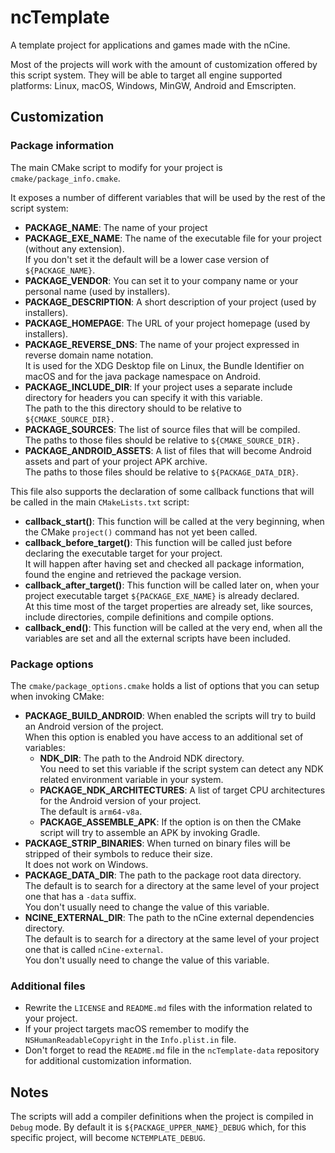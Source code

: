 # ncTemplate
A template project for applications and games made with the nCine.

Most of the projects will work with the amount of customization offered by this script system.
They will be able to target all engine supported platforms: Linux, macOS, Windows, MinGW, Android and Emscripten.

## Customization

### Package information

The main CMake script to modify for your project is `cmake/package_info.cmake`.

It exposes a number of different variables that will be used by the rest of the script system:

- **PACKAGE_NAME**: The name of your project
- **PACKAGE_EXE_NAME**: The name of the executable file for your project (without any extension).  
  If you don't set it the default will be a lower case version of `${PACKAGE_NAME}`.
- **PACKAGE_VENDOR**: You can set it to your company name or your personal name (used by installers).
- **PACKAGE_DESCRIPTION**: A short description of your project (used by installers).
- **PACKAGE_HOMEPAGE**: The URL of your project homepage (used by installers).
- **PACKAGE_REVERSE_DNS**: The name of your project expressed in reverse domain name notation.  
  It is used for the XDG Desktop file on Linux, the Bundle Identifier on macOS and for the java package namespace on Android.
- **PACKAGE_INCLUDE_DIR**: If your project uses a separate include directory for headers you can specify it with this variable.  
  The path to the this directory should to be relative to `${CMAKE_SOURCE_DIR}.`
- **PACKAGE_SOURCES**: The list of source files that will be compiled.  
  The paths to those files should be relative to `${CMAKE_SOURCE_DIR}.`
- **PACKAGE_ANDROID_ASSETS**: A list of files that will become Android assets and part of your project APK archive.  
  The paths to those files should be relative to `${PACKAGE_DATA_DIR}`.

This file also supports the declaration of some callback functions that will be called in the main `CMakeLists.txt` script:
- **callback_start()**: This function will be called at the very beginning, when the CMake `project()` command has not yet been called.
- **callback_before_target()**: This function will be called just before declaring the executable target for your project.  
  It will happen after having set and checked all package information, found the engine and retrieved the package version.
- **callback_after_target()**: This function will be called later on, when your project executable target `${PACKAGE_EXE_NAME}` is already declared.  
  At this time most of the target properties are already set, like sources, include directories, compile definitions and compile options.
- **callback_end()**: This function will be called at the very end, when all the variables are set and all the external scripts have been included.

### Package options

The `cmake/package_options.cmake` holds a list of options that you can setup when invoking CMake:

- **PACKAGE_BUILD_ANDROID**: When enabled the scripts will try to build an Android version of the project.  
  When this option is enabled you have access to an additional set of variables:
  - **NDK_DIR**: The path to the Android NDK directory.  
    You need to set this variable if the script system can detect any NDK related environment variable in your system.
  - **PACKAGE_NDK_ARCHITECTURES**: A list of target CPU architectures for the Android version of your project.  
    The default is `arm64-v8a`.
  - **PACKAGE_ASSEMBLE_APK**: If the option is on then the CMake script will try to assemble an APK by invoking Gradle.
- **PACKAGE_STRIP_BINARIES**: When turned on binary files will be stripped of their symbols to reduce their size.  
  It does not work on Windows.
- **PACKAGE_DATA_DIR**: The path to the package root data directory.  
  The default is to search for a directory at the same level of your project one that has a `-data` suffix.  
  You don't usually need to change the value of this variable.
- **NCINE_EXTERNAL_DIR**: The path to the nCine external dependencies directory.  
  The default is to search for a directory at the same level of your project one that is called `nCine-external`.  
  You don't usually need to change the value of this variable.

### Additional files

- Rewrite the `LICENSE` and `README.md` files with the information related to your project.
- If your project targets macOS remember to modify the `NSHumanReadableCopyright` in the `Info.plist.in` file.
- Don't forget to read the `README.md` file in the `ncTemplate-data` repository for additional customization information.

## Notes

The scripts will add a compiler definitions when the project is compiled in `Debug` mode.
By default it is `${PACKAGE_UPPER_NAME}_DEBUG` which, for this specific project, will become `NCTEMPLATE_DEBUG`.
